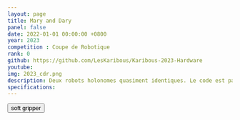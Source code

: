 ```yaml
---
layout: page
title: Mary and Dary
panel: false
date: 2022-01-01 00:00:00 +0800
year: 2023
competition : Coupe de Robotique
rank: 0
github: https://github.com/LesKaribous/Karibous-2023-Hardware
youtube: 
img: 2023_cdr.png
description: Deux robots holonomes quasiment identiques. Le code est partagé entre les deux robots ainsi que l'ensemble de l'architecture software et materiel.
specifications: 
---
```


<model-viewer src="2023_CDR/robots_2023-Mary.gltf" ar ar-modes="scene-viewer webxr quick-look" camera-controls poster="poster.webp" shadow-intensity="1" exposure="0.68">
    <button class="Hotspot" slot="hotspot-hide" data-position="-0.14993344215155244m 0.03107697765793943m -0.0018828936264373777m" data-normal="0.19611613147848533m 0m -0.98058067642286m" data-visibility-attribute="visible">
        <div class="HotspotAnnotation">soft gripper
        </div>
    </button>
    <div class="progress-bar hide" slot="progress-bar">
        <div class="update-bar"></div>
    </div>
</model-viewer>

